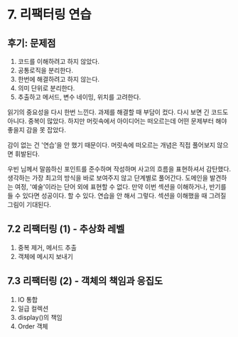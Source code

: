# 7. 리팩터링 연습

## 후기: 문제점

1. 코드를 이해하려고 하지 않았다.
2. 공통로직을 분리한다.
3. 한번에 해결하려고 하지 않는다.
4. 의미 단위로 분리한다.
5. 추출하고 메서드, 변수 네이밍, 위치를 고려한다.

읽기의 중요성을 다시 한번 느낀다. 과제를 해결할 때 부담이 컸다. 다시 보면 긴 코드도 아니다. 중복이 많았다.
하지만 머릿속에서 아이디어는 떠오르는데 어떤 문제부터 해야 좋을지 감을 못 잡았다.

감이 없는 건 '연습'을 안 했기 때문이다. 머릿속에 떠오르는 개념은 직접 풀어보지 않으면 휘발된다.

우빈 님께서 말씀하신 포인트를 준수하며 작성하며 사고의 흐름을 표현하셔서 감탄했다. 생각하는 가장 최고의 방식을 바로 보여주지 않고 단계별로 풀어간다.
도메인을 발견하는 여정, '예술'이라는 단어 외에 표현할 수 없다. 만약 이번 섹션을 이해하거나, 반기를 들 수 있다면 성공이다. 
할 수 있다. 연습을 안 해서 그렇다. 섹션을 이해했을 때 그려질 그림이 기대된다.

## 7.2 리팩터링 (1) - 추상화 레벨

1. 중복 제거, 메서드 추출
2. 객체에 메시지 보내기

## 7.3 리팩터링 (2) - 객체의 책임과 응집도

1. IO 통합
2. 일급 컬렉션
3. display()의 책임
4. Order 객체
